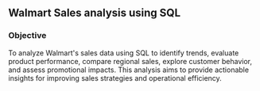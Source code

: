 <h2> Walmart Sales analysis using SQL</h2>
<h3> Objective </h3>
<p> To analyze Walmart's sales data using SQL to identify trends, evaluate product performance, compare regional sales, explore customer behavior, and assess promotional impacts. This analysis aims to provide actionable insights for improving sales strategies and operational efficiency.</p>

